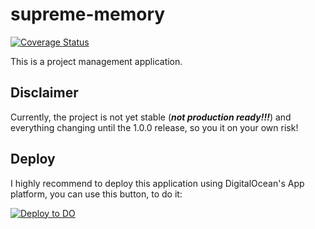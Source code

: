 # supreme-memory

[![Coverage Status](https://coveralls.io/repos/github/azuwey/supreme-memory/badge.svg)](https://coveralls.io/github/azuwey/supreme-memory)

This is a project management application.

## Disclaimer

Currently, the project is not yet stable (***not production ready!!!***) and everything changing until the 1.0.0
release, so you it on your own risk!

## Deploy

I highly recommend to deploy this application using DigitalOcean's App platform, you can use this button, to do it:

[![Deploy to DO](https://www.deploytodo.com/do-btn-blue.svg)](https://cloud.digitalocean.com/apps/new?repo=https://github.com/azuwey/supreme-memory/tree/main)
